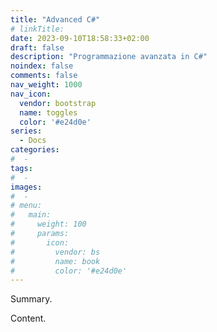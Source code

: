 ```yaml
---
title: "Advanced C#"
# linkTitle:
date: 2023-09-10T18:58:33+02:00
draft: false
description: "Programmazione avanzata in C#"
noindex: false
comments: false
nav_weight: 1000
nav_icon:
  vendor: bootstrap
  name: toggles
  color: '#e24d0e'
series:
  - Docs
categories:
#  - 
tags:
#  - 
images:
#  - 
# menu:
#   main:
#     weight: 100
#     params:
#       icon:
#         vendor: bs
#         name: book
#         color: '#e24d0e'
---
```


Summary.

<!--more-->

Content.
